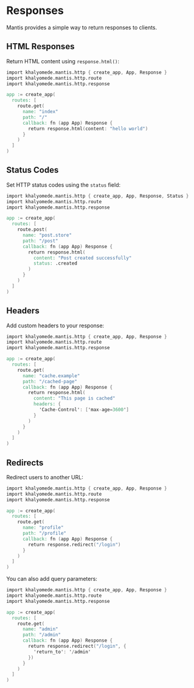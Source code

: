 # Responses

Mantis provides a simple way to return responses to clients.

## HTML Responses

Return HTML content using `response.html()`:

```v
import khalyomede.mantis.http { create_app, App, Response }
import khalyomede.mantis.http.route
import khalyomede.mantis.http.response

app := create_app(
  routes: [
    route.get(
      name: "index"
      path: "/"
      callback: fn (app App) Response {
        return response.html(content: "hello world")
      }
    )
  ]
)
```

## Status Codes

Set HTTP status codes using the `status` field:

```v
import khalyomede.mantis.http { create_app, App, Response, Status }
import khalyomede.mantis.http.route
import khalyomede.mantis.http.response

app := create_app(
  routes: [
    route.post(
      name: "post.store"
      path: "/post"
      callback: fn (app App) Response {
        return response.html(
          content: "Post created successfully"
          status: .created
        )
      }
    )
  ]
)
```

## Headers

Add custom headers to your response:

```v
import khalyomede.mantis.http { create_app, App, Response }
import khalyomede.mantis.http.route
import khalyomede.mantis.http.response

app := create_app(
  routes: [
    route.get(
      name: "cache.example"
      path: "/cached-page"
      callback: fn (app App) Response {
        return response.html(
          content: "This page is cached"
          headers: {
            'Cache-Control': ['max-age=3600']
          }
        )
      }
    )
  ]
)
```

## Redirects

Redirect users to another URL:

```v
import khalyomede.mantis.http { create_app, App, Response }
import khalyomede.mantis.http.route
import khalyomede.mantis.http.response

app := create_app(
  routes: [
    route.get(
      name: "profile"
      path: "/profile"
      callback: fn (app App) Response {
        return response.redirect("/login")
      }
    )
  ]
)
```

You can also add query parameters:

```v
import khalyomede.mantis.http { create_app, App, Response }
import khalyomede.mantis.http.route
import khalyomede.mantis.http.response

app := create_app(
  routes: [
    route.get(
      name: "admin"
      path: "/admin"
      callback: fn (app App) Response {
        return response.redirect("/login", {
          'return_to': '/admin'
        })
      }
    )
  ]
)
```
